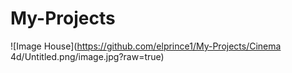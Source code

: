 # My-Projects
![Image House](https://github.com/elprince1/My-Projects/Cinema 4d/Untitled.png/image.jpg?raw=true)
